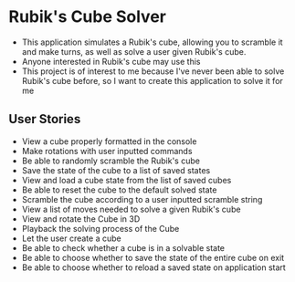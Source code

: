 # Rubik's Cube Solver

- This application simulates a Rubik's cube, allowing you to scramble it and make turns, as well as solve a
user given Rubik's cube.
- Anyone interested in Rubik's cube may use this
- This project is of interest to me because I've never been able to solve Rubik's cube before, so I want to create this
application to solve it for me

## User Stories
- View a cube properly formatted in the console
- Make rotations with user inputted commands
- Be able to randomly scramble the Rubik's cube
- Save the state of the cube to a list of saved states
- View and load a cube state from the list of saved cubes
- Be able to reset the cube to the default solved state
- Scramble the cube according to a user inputted scramble string
- View a list of moves needed to solve a given Rubik's cube
- View and rotate the Cube in 3D
- Playback the solving process of the Cube
- Let the user create a cube
- Be able to check whether a cube is in a solvable state
- Be able to choose whether to save the state of the entire cube on exit
- Be able to choose whether to reload a saved state on application start